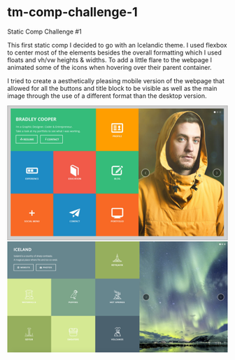 # tm-comp-challenge-1
Static Comp Challenge #1

This first static comp I decided to go with an Icelandic theme. I used flexbox to center most of the elements besides the overall formatting which I used floats and vh/vw heights & widths. To add a little flare to the webpage I animated some of the icons when hovering over their parent container.

I tried to create a aesthetically pleasing mobile version of the webpage that allowed for all the buttons and title block to be visible as well as the main image through the use of a different format than the desktop version.

![static-comp-1-template](images/static-comp-1.jpg "Static Comp 1 Template")
![static-comp1-personal](images/static-comp-1-personal.png "Static Comp 1 Personal")
